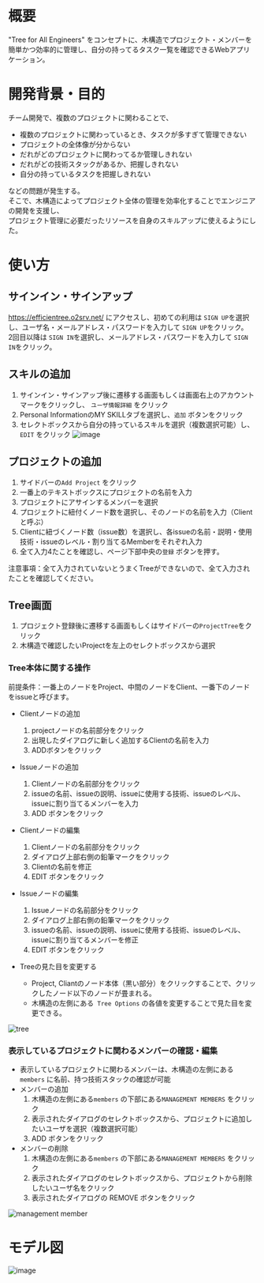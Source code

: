 # 概要
"Tree for All Engineers" をコンセプトに、木構造でプロジェクト・メンバーを簡単かつ効率的に管理し、自分の持ってるタスク一覧を確認できるWebアプリケーション。

# 開発背景・目的
チーム開発で、複数のプロジェクトに関わることで、
- 複数のプロジェクトに関わっているとき、タスクが多すぎて管理できない
- プロジェクトの全体像が分からない
- だれがどのプロジェクトに関わってるか管理しきれない
- だれがどの技術スタックがあるか、把握しきれない
- 自分の持っているタスクを把握しきれない  

などの問題が発生する。  
そこで、木構造によってプロジェクト全体の管理を効率化することでエンジニアの開発を支援し、  
プロジェクト管理に必要だったリソースを自身のスキルアップに使えるようにした。  


# 使い方
## サインイン・サインアップ
https://efficientree.o2srv.net/
にアクセスし、初めての利用は `SIGN UP`を選択し、ユーザ名・メールアドレス・パスワードを入力して `SIGN UP`をクリック。  
2回目以降は `SIGN IN`を選択し、メールアドレス・パスワードを入力して `SIGN IN`をクリック。  

## スキルの追加
1. サインイン・サインアップ後に遷移する画面もしくは画面右上のアカウントマークをクリックし、 `ユーザ情報詳細` をクリック  
2. Personal InformationのMY SKILLタブを選択し、`追加` ボタンをクリック  
3. セレクトボックスから自分の持っているスキルを選択（複数選択可能）し、`EDIT` をクリック
![image](https://user-images.githubusercontent.com/71711872/134709376-a177fa1b-d160-48fa-9947-f51cfa84f955.png)

## プロジェクトの追加
1. サイドバーの`Add Project` をクリック  
2. 一番上のテキストボックスにプロジェクトの名前を入力
3. プロジェクトにアサインするメンバーを選択
4. プロジェクトに紐付くノード数を選択し、そのノードの名前を入力（Clientと呼ぶ）
5. Clientに紐づくノード数（issue数）を選択し、各issueの名前・説明・使用技術・issueのレベル・割り当てるMemberをそれぞれ入力
6. 全て入力4たことを確認し、ページ下部中央の`登録` ボタンを押す。

注意事項：全て入力されていないとうまくTreeができないので、全て入力されたことを確認してください。

## Tree画面
1. プロジェクト登録後に遷移する画面もしくはサイドバーの`ProjectTree`をクリック
2. 木構造で確認したいProjectを左上のセレクトボックスから選択
  
### Tree本体に関する操作
前提条件：一番上のノードをProject、中間のノードをClient、一番下のノードをissueと呼びます。  
- Clientノードの追加 
  1. projectノードの名前部分をクリック
  2. 出現したダイアログに新しく追加するClientの名前を入力
  3. ADDボタンをクリック

- Issueノードの追加
  1. Clientノードの名前部分をクリック
  2. issueの名前、issueの説明、issueに使用する技術、issueのレベル、issueに割り当てるメンバーを入力
  3. ADD ボタンをクリック

- Clientノードの編集
  1. Clientノードの名前部分をクリック
  2. ダイアログ上部右側の鉛筆マークをクリック
  3. Clientの名前を修正
  4. EDIT ボタンをクリック

- Issueノードの編集
  1. Issueノードの名前部分をクリック
  2. ダイアログ上部右側の鉛筆マークをクリック
  3. issueの名前、issueの説明、issueに使用する技術、issueのレベル、issueに割り当てるメンバーを修正
  4. EDIT ボタンをクリック

- Treeの見た目を変更する
  - Project, Cliantのノード本体（黒い部分）をクリックすることで、クリックしたノード以下のノードが畳まれる。
  - 木構造の左側にある` Tree Options` の各値を変更することで見た目を変更できる。

![tree](https://user-images.githubusercontent.com/71711872/134756995-0179ed5a-516f-4a8d-88cc-d289aaa16a3c.gif)


### 表示しているプロジェクトに関わるメンバーの確認・編集
- 表示しているプロジェクトに関わるメンバーは、木構造の左側にある`members` に名前、持つ技術スタックの確認が可能
- メンバーの追加
  1. 木構造の左側にある`members` の下部にある`MANAGEMENT MEMBERS` をクリック
  2. 表示されたダイアログのセレクトボックスから、プロジェクトに追加したいユーザを選択（複数選択可能）
  3. ADD ボタンをクリック
- メンバーの削除
  1. 木構造の左側にある`members` の下部にある`MANAGEMENT MEMBERS` をクリック
  2. 表示されたダイアログのセレクトボックスから、プロジェクトから削除したいユーザ名をクリック
  3. 表示されたダイアログの REMOVE ボタンをクリック

![management member](https://user-images.githubusercontent.com/71711872/134757004-4e511ea0-fa28-412d-8a39-086cf64794e0.gif)


# モデル図
![image](https://user-images.githubusercontent.com/71711872/133971611-29b2d691-0b9f-4afd-8bc1-30074f681e4f.png)
